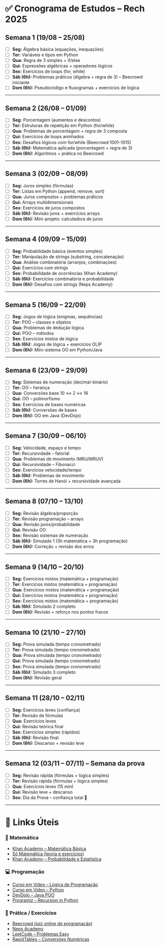 # ✅ Cronograma de Estudos – Rech 2025

## Semana 1 (19/08 – 25/08)
- [ ] **Seg:** Álgebra básica (equações, inequações)  
- [ ] **Ter:** Variáveis e tipos em Python  
- [ ] **Qua:** Regra de 3 simples + if/else  
- [ ] **Qui:** Expressões algébricas + operadores lógicos  
- [ ] **Sex:** Exercícios de loops (for, while)  
- [ ] **Sáb (6h):** Problemas práticos (álgebra + regra de 3) – Beecrowd iniciante  
- [ ] **Dom (6h):** Pseudocódigo e fluxogramas + exercícios de lógica 

---

## Semana 2 (26/08 – 01/09)
- [ ] **Seg:** Porcentagem (aumentos e descontos)  
- [ ] **Ter:** Estruturas de repetição em Python (for/while)  
- [ ] **Qua:** Problemas de porcentagem + regra de 3 composta  
- [ ] **Qui:** Exercícios de loops aninhados  
- [ ] **Sex:** Desafios lógicos com for/while (Beecrowd 1001–1015)  
- [ ] **Sáb (6h):** Matemática aplicada (porcentagem + regra de 3)  
- [ ] **Dom (6h):** Algoritmos + prática no Beecrowd  

---

## Semana 3 (02/09 – 08/09)
- [ ] **Seg:** Juros simples (fórmulas)  
- [ ] **Ter:** Listas em Python (append, remove, sort)  
- [ ] **Qua:** Juros compostos + problemas práticos  
- [ ] **Qui:** Arrays multidimensionais  
- [ ] **Sex:** Exercícios de juros compostos  
- [ ] **Sáb (6h):** Revisão juros + exercícios arrays  
- [ ] **Dom (6h):** Mini-projeto: calculadora de juros  

---

## Semana 4 (09/09 – 15/09)
- [ ] **Seg:** Probabilidade básica (eventos simples)  
- [ ] **Ter:** Manipulação de strings (substring, concatenação)  
- [ ] **Qua:** Análise combinatória (arranjos, combinações)  
- [ ] **Qui:** Exercícios com strings  
- [ ] **Sex:** Probabilidade de ocorrências (Khan Academy)  
- [ ] **Sáb (6h):** Exercícios combinatória e probabilidade  
- [ ] **Dom (6h):** Desafios com strings (Neps Academy)  

---

## Semana 5 (16/09 – 22/09)
- [ ] **Seg:** Jogos de lógica (enigmas, sequências)  
- [ ] **Ter:** POO – classes e objetos  
- [ ] **Qua:** Problemas de dedução lógica  
- [ ] **Qui:** POO – métodos  
- [ ] **Sex:** Exercícios mistos de lógica  
- [ ] **Sáb (6h):** Jogos de lógica + exercícios OLIP  
- [ ] **Dom (6h):** Mini-sistema OO em Python/Java  

---

## Semana 6 (23/09 – 29/09)
- [ ] **Seg:** Sistemas de numeração (decimal-binário)  
- [ ] **Ter:** OO – herança  
- [ ] **Qua:** Conversões base 10 ↔ 2 ↔ 16  
- [ ] **Qui:** OO – polimorfismo  
- [ ] **Sex:** Exercícios de bases numéricas  
- [ ] **Sáb (6h):** Conversões de bases  
- [ ] **Dom (6h):** OO em Java (DevDojo)  

---

## Semana 7 (30/09 – 06/10)
- [ ] **Seg:** Velocidade, espaço e tempo  
- [ ] **Ter:** Recursividade – fatorial  
- [ ] **Qua:** Problemas de movimento (MRU/MRUV)  
- [ ] **Qui:** Recursividade – Fibonacci  
- [ ] **Sex:** Exercícios velocidade/tempo  
- [ ] **Sáb (6h):** Problemas de movimento  
- [ ] **Dom (6h):** Torres de Hanói + recursividade avançada  

---

## Semana 8 (07/10 – 13/10)
- [ ] **Seg:** Revisão álgebra/proporção  
- [ ] **Ter:** Revisão programação – arrays  
- [ ] **Qua:** Revisão juros/probabilidade  
- [ ] **Qui:** Revisão OO  
- [ ] **Sex:** Revisão sistemas de numeração  
- [ ] **Sáb (6h):** Simulado 1 (3h matemática + 3h programação)  
- [ ] **Dom (6h):** Correção + revisão dos erros  

---

## Semana 9 (14/10 – 20/10)
- [ ] **Seg:** Exercícios mistos (matemática + programação)  
- [ ] **Ter:** Exercícios mistos (matemática + programação)  
- [ ] **Qua:** Exercícios mistos (matemática + programação)  
- [ ] **Qui:** Exercícios mistos (matemática + programação)  
- [ ] **Sex:** Exercícios mistos (matemática + programação)  
- [ ] **Sáb (6h):** Simulado 2 completo  
- [ ] **Dom (6h):** Revisão + reforço nos pontos fracos  

---

## Semana 10 (21/10 – 27/10)
- [ ] **Seg:** Prova simulada (tempo cronometrado)  
- [ ] **Ter:** Prova simulada (tempo cronometrado)  
- [ ] **Qua:** Prova simulada (tempo cronometrado)  
- [ ] **Qui:** Prova simulada (tempo cronometrado)  
- [ ] **Sex:** Prova simulada (tempo cronometrado)  
- [ ] **Sáb (6h):** Simulado 3 completo  
- [ ] **Dom (6h):** Revisão geral  

---

## Semana 11 (28/10 – 02/11)
- [ ] **Seg:** Exercícios leves (confiança)  
- [ ] **Ter:** Revisão de fórmulas  
- [ ] **Qua:** Exercícios leves  
- [ ] **Qui:** Revisão teórica final  
- [ ] **Sex:** Exercícios simples (rápidos)  
- [ ] **Sáb (6h):** Revisão final  
- [ ] **Dom (6h):** Descanso + revisão leve  

---

## Semana 12 (03/11 – 07/11) – Semana da prova
- [ ] **Seg:** Revisão rápida (fórmulas + lógica simples)  
- [ ] **Ter:** Revisão rápida (fórmulas + lógica simples)  
- [ ] **Qua:** Exercícios leves (15 min)  
- [ ] **Qui:** Revisão leve + descanso  
- [ ] **Sex:** Dia da Prova – confiança total 💪  

---

# 🔗 Links Úteis

### 📘 Matemática
- [Khan Academy – Matemática Básica](https://pt.khanacademy.org/math)  
- [Só Matemática (teoria e exercícios)](https://www.somatematica.com.br)  
- [Khan Academy – Probabilidade e Estatística](https://pt.khanacademy.org/math/statistics-probability/probability-library)  

### 💻 Programação
- [Curso em Vídeo – Lógica de Programação](https://www.youtube.com/playlist?list=PLHz_AreHm4dmSj0MHol_aoNYCSGFqvfXV)  
- [Curso em Vídeo – Python](https://www.youtube.com/playlist?list=PLHz_AreHm4dm6wYOIW20Nyg12TAjmMGT-)  
- [DevDojo – Java POO](https://www.youtube.com/playlist?list=PL62G310vn6nHrMr1tFLNOYP_c73m6nAzL)  
- [Programiz – Recursion in Python](https://www.programiz.com/python-programming/recursion)  

### 🧩 Prática / Exercícios
- [Beecrowd (juiz online de programação)](https://www.beecrowd.com.br/)  
- [Neps Academy](https://neps.academy/)  
- [LeetCode – Problemas Easy](https://leetcode.com/problemset/all/?difficulty=EASY)  
- [RapidTables – Conversões Numéricas](https://www.rapidtables.com/convert/number/index.html)  